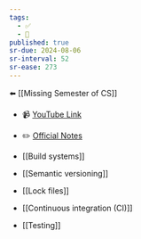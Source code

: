```yaml
---
tags:
  - ✅
  - 🧭
published: true
sr-due: 2024-08-06
sr-interval: 52
sr-ease: 273
---
```

⬅️  [[Missing Semester of CS]]

- 📹 [YouTube Link](https://www.youtube.com/watch?v=_Ms1Z4xfqv4&feature=emb_logo)
- ✏️ [Official Notes](https://missing.csail.mit.edu/2020/metaprogramming/)

- [[Build systems]]
- [[Semantic versioning]]
- [[Lock files]]
- [[Continuous integration (CI)]]
- [[Testing]]


